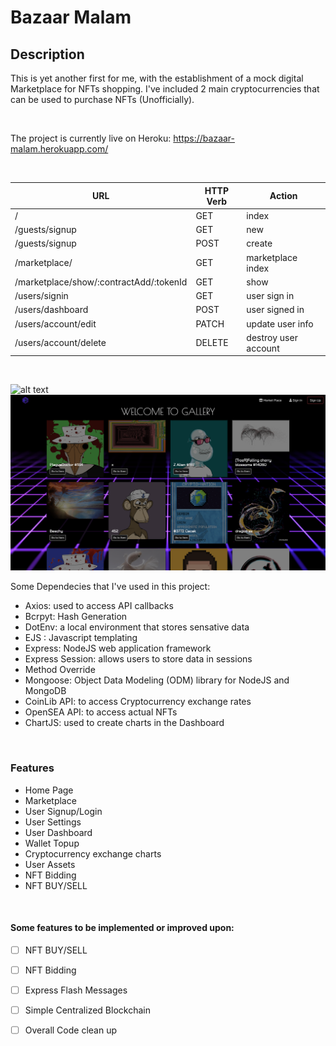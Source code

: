 <h1>Bazaar Malam</h1>

<h2>Description</h2>

This is yet another first for me, with the establishment of a mock digital Marketplace for NFTs shopping. I've included 2 main cryptocurrencies that can be used
to purchase NFTs (Unofficially).

<br />

The project is currently live on Heroku: https://bazaar-malam.herokuapp.com/

<br />

| **URL** | **HTTP Verb** |  **Action**|
|------------|-------------|------------|
| /         | GET       | index  
| /guests/signup         | GET       | new   
| /guests/signup        | POST      | create
| /marketplace/     | GET       | marketplace index   
| /marketplace/show/:contractAdd/:tokenId      | GET       | show       
|/users/signin      |GET        | user sign in 
|/users/dashboard      |POST        | user signed in   
| /users/account/edit      | PATCH | update user info    
| /users/account/delete      | DELETE    | destroy user account

<br />

![alt text](https://github.com/howardleejh/Bazaar-Malam/blob/master/public/images/SC1.png)
<br />
![alt text](https://github.com/howardleejh/Bazaar-Malam/blob/master/public/images/SC2.png)


Some Dependecies that I've used in this project:

- Axios: used to access API callbacks
- Bcrpyt: Hash Generation
- DotEnv: a local environment that stores sensative data
- EJS : Javascript templating
- Express: NodeJS web application framework
- Express Session: allows users to store data in sessions
- Method Override
- Mongoose: Object Data Modeling (ODM) library for NodeJS and MongoDB
- CoinLib API: to access Cryptocurrency exchange rates
- OpenSEA API: to access actual NFTs
- ChartJS: used to create charts in the Dashboard

<br />

<h3>Features</h3>

- Home Page
- Marketplace
- User Signup/Login
- User Settings
- User Dashboard
- Wallet Topup
- Cryptocurrency exchange charts
- User Assets
- NFT Bidding
- NFT BUY/SELL

<br />

<h4>Some features to be implemented or improved upon: </h4>

- [ ] NFT BUY/SELL<br />
- [ ] NFT Bidding<br />
- [ ] Express Flash Messages<br />
- [ ] Simple Centralized Blockchain<br />
- [ ] Overall Code clean up




